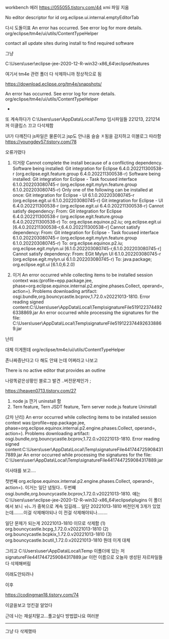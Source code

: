 workbench 에러
https://055055.tistory.com/44
xmi 파일 지움

No editor descriptor for id org.eclipse.ui.internal.emptyEditorTab

다시 도돌이표
An error has occurred. See error log for more details.
org/eclipse/tm4e/ui/utils/ContentTypeHelper

contact all update sites during install to find required software

그냥 

C:\Users\user\eclipse-jee-2020-12-R-win32-x86_64\eclipse\features

여기서
tm4e 관련 폴더 다 삭제하니까 
정상적으로 됨

https://download.eclipse.org/tm4e/snapshots/

An error has occurred. See error log for more details. org/eclipse/tm4e/ui/utils/ContentTypeHelper


-
또 계속하다가
C:\Users\user\AppData\Local\Temp
임시파일들 221213, 221214꺼 이클립스 끄고 다삭제함


UI가 다깨진다
js파일은 물론이고 jsp도 안나옴
슬슬 ㅈ됨을 감지하고
이블로그 따라함
https://youngdev57.tistory.com/78

오류가떴다
1. 이거랑
Cannot complete the install because of a conflicting dependency.
Software being installed: Git integration for Eclipse 6.4.0.202211300538-r (org.eclipse.egit.feature.group 6.4.0.202211300538-r)
Software being installed: Git integration for Eclipse - Task focused interface 6.1.0.202203080745-r (org.eclipse.egit.mylyn.feature.group 6.1.0.202203080745-r)
Only one of the following can be installed at once: 
Git integration for Eclipse - UI 6.1.0.202203080745-r (org.eclipse.egit.ui 6.1.0.202203080745-r)
Git integration for Eclipse - UI 6.4.0.202211300538-r (org.eclipse.egit.ui 6.4.0.202211300538-r)
Cannot satisfy dependency:
From: Git integration for Eclipse 6.4.0.202211300538-r (org.eclipse.egit.feature.group 6.4.0.202211300538-r)
To: org.eclipse.equinox.p2.iu; org.eclipse.egit.ui [6.4.0.202211300538-r,6.4.0.202211300538-r]
Cannot satisfy dependency:
From: Git integration for Eclipse - Task focused interface 6.1.0.202203080745-r (org.eclipse.egit.mylyn.feature.group 6.1.0.202203080745-r)
To: org.eclipse.equinox.p2.iu; org.eclipse.egit.mylyn.ui [6.1.0.202203080745-r,6.1.0.202203080745-r]
Cannot satisfy dependency:
From: EGit Mylyn UI 6.1.0.202203080745-r (org.eclipse.egit.mylyn.ui 6.1.0.202203080745-r)
To: java.package; org.eclipse.egit.ui [6.1.0,6.2.0)



2. 이거
An error occurred while collecting items to be installed
session context was:(profile=epp.package.jee, phase=org.eclipse.equinox.internal.p2.engine.phases.Collect, operand=, action=).
Problems downloading artifact: osgi.bundle,org.bouncycastle.bcprov,1.72.0.v20221013-1810.
Error reading signed content:C:\Users\user\AppData\Local\Temp\signatureFile5191223744926338869.jar
An error occurred while processing the signatures for the file: C:\Users\user\AppData\Local\Temp\signatureFile5191223744926338869.jar

난리








대체 이게뭔데 
org/eclipse/tm4e/ui/utils/ContentTypeHelper

존나짜증난다고
다 해도 안돼 
는데
어쩌라고
나보고 

There is no active editor that provides an outline

나랑똑같은상황인 블로그 발견 ..버전문제인가 ;


https://heaven0713.tistory.com/27

1. node js 깐거 uninstall 함
2. Tern feature, 
Tern JSDT feature, 
Tern server node.js feature 
Uninstall


(2차 난리)
An error occurred while collecting items to be installed
session context was:(profile=epp.package.jee, phase=org.eclipse.equinox.internal.p2.engine.phases.Collect, operand=, action=).
Problems downloading artifact: osgi.bundle,org.bouncycastle.bcprov,1.72.0.v20221013-1810.
Error reading signed content:C:\Users\user\AppData\Local\Temp\signatureFile4417447259084317889.jar
An error occurred while processing the signatures for the file: C:\Users\user\AppData\Local\Temp\signatureFile4417447259084317889.jar

이사태를 보고....

첫번째
org.eclipse.equinox.internal.p2.engine.phases.Collect, operand=, action=).
이거는 일단 냅뒀다..
두번쨰
osgi.bundle,org.bouncycastle.bcprov,1.72.0.v20221013-1810.
얘는
C:\Users\user\eclipse-jee-2020-12-R-win32-x86_64\eclipse\plugins
이 폴더에서 보니 ㅝㄴ가 중복으로 계속 있길래...
일단 20221013-1810  버전인게 3개가 있었는데........이걸 삭제해야되나
이 전걸 삭제해야되나........

일단 문제가 되는게 20221013-1810 이므로 삭제함
(1) org.bouncycastle.bcpg_1.72.0.v20221013-1810
(2) org.bouncycastle.bcpkix_1.72.0.v20221013-1810
(3) org.bouncycastle.bcutil_1.72.0.v20221013-1810
뭔데 이게 대체 


그리고
C:\Users\user\AppData\Local\Temp
이폴더에 있는 저 signatureFile4417447259084317889.jar 이런 이름으로 오늘자 생성된 자르파일들 다 삭제해버림


이래도안되려나





이후

https://codingman18.tistory.com/74

이글을보고
엉킨걸 알었다


근데 나는 재설치말고...풀고싶다
방법없나요 여러분

---------


그냥 다 삭제했따
